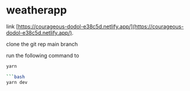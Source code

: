 # weatherapp

link [https://courageous-dodol-e38c5d.netlify.app/](https://courageous-dodol-e38c5d.netlify.app/).

clone the git rep main branch

run the following command to 
```bash
yarn

```bash
yarn dev